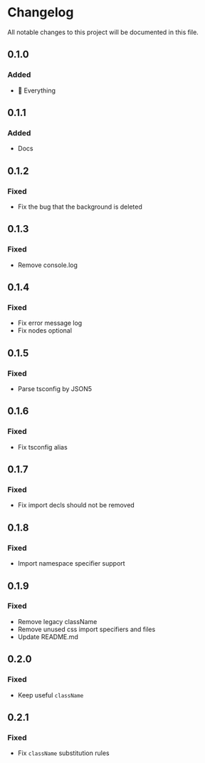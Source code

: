 # Changelog

All notable changes to this project will be documented in this file.

## 0.1.0

### Added

- 🎉 Everything

## 0.1.1

### Added

- Docs

## 0.1.2

### Fixed

- Fix the bug that the background is deleted

## 0.1.3

### Fixed

- Remove console.log

## 0.1.4

### Fixed

- Fix error message log
- Fix nodes optional

## 0.1.5

### Fixed

- Parse tsconfig by JSON5

## 0.1.6

### Fixed

- Fix tsconfig alias

## 0.1.7

### Fixed

- Fix import decls should not be removed

## 0.1.8

### Fixed

- Import namespace specifier support

## 0.1.9

### Fixed

- Remove legacy className
- Remove unused css import specifiers and files
- Update README.md

## 0.2.0

### Fixed

- Keep useful `className`

## 0.2.1

### Fixed

- Fix `className` substitution rules
